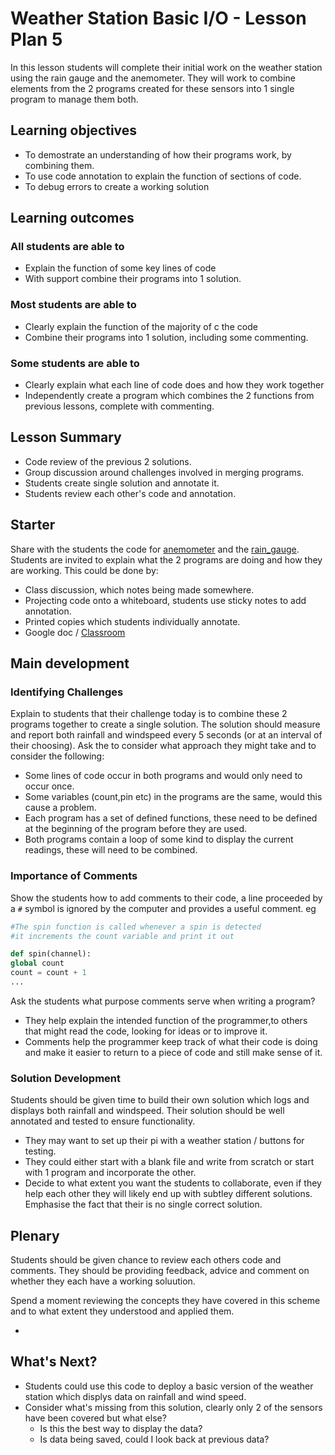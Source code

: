 #  Weather Station Basic I/O - Lesson Plan 5

In this lesson students will complete their initial work on the weather station using the rain gauge and the anemometer. They will work to combine elements from the 2 programs created  for these sensors into 1 single program to manage them both.

## Learning objectives

- To demostrate an understanding of how their programs work, by combining them.
- To use code annotation to explain the function of sections of code.
- To debug errors to create a working solution

## Learning outcomes

### All students are able to

- Explain the function of some key lines of code
- With support combine their programs into 1 solution.

### Most students are able to

- Clearly explain the function of the majority of c the code
- Combine their programs into 1 solution, including some commenting.

### Some students are able to

- Clearly explain what each line of code does and how they work together
- Independently create a program which combines the 2 functions from previous lessons, complete with commenting.

## Lesson Summary

- Code review of the previous 2 solutions.
- Group discussion around challenges involved in merging programs.
- Students create single solution and annotate it.
- Students review each other's code and annotation.

## Starter

Share with the students the code for [anemometer](../lesson-4/code/wind_final.py) and the [rain_gauge](../lesson-4/code/rain_interrupt.py). Students are invited to explain what the 2 programs are doing and how they are working. This could be done by:
- Class discussion, which notes being made somewhere.
- Projecting code onto a whiteboard, students use sticky notes to add annotation.
- Printed copies which students individually annotate.
- Google doc / [Classroom](classroom.google.com)

## Main development

### Identifying Challenges

Explain to students that their challenge today is to combine these 2 programs together to create a single solution. The solution should measure and report both rainfall and windspeed every 5 seconds (or at an interval of their choosing). Ask the to consider what approach they might take and to consider the following:

- Some lines of code occur in both programs and would only need to occur once.
- Some variables (count,pin etc) in the programs are the same, would this cause a problem.
- Each program has a set of defined functions, these need to be defined at the beginning of the program before they are used.
- Both programs contain a loop of some kind to display the current readings, these will need to be combined.

### Importance of Comments
Show the students how to add comments to their code, a line proceeded by a `#` symbol is ignored by the computer and provides a useful comment. eg

  ```python
#The spin function is called whenever a spin is detected
#it increments the count variable and print it out

def spin(channel):
  global count
  count = count + 1
  ...
```

Ask the students what purpose comments serve when writing a program?
- They help explain the intended function of the programmer,to others that might read the code, looking for ideas or to improve it.
- Comments help the programmer keep track of what their code is doing and make it easier to return to a piece of code and still make sense of it.

### Solution Development

Students should be given time to build their own solution which logs and displays both rainfall and windspeed. Their solution should be well annotated and tested to ensure functionality.

- They may want to set up their pi with a weather station / buttons for testing.
- They could either start with a blank file and write from scratch or start with 1 program and incorporate the other.
- Decide to what extent you want the students to collaborate, even if they help each other they will likely end up with subtley different solutions. Emphasise the fact that their is no single correct solution.

## Plenary
Students should be given chance to review each others code and comments. They should be providing feedback, advice and comment on whether they each have a working soluution.

Spend a moment reviewing the concepts they have covered in this scheme and to what extent they understood and applied them.

-

## What's Next?
- Students could use this code to deploy a basic version of the weather station which displys data on rainfall and wind speed.
- Consider what's missing from this solution, clearly only 2 of the sensors have been covered but what else?
    - Is this the best way to display the data?
    - Is data being saved, could I look back at previous data?
